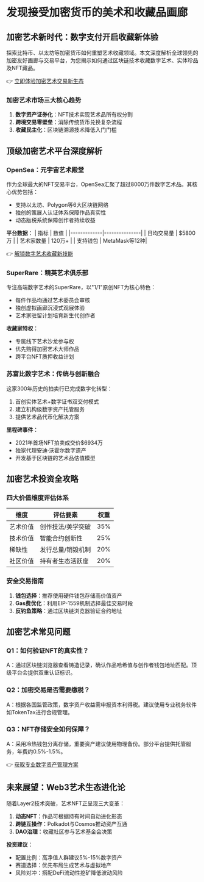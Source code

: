 # 发现接受加密货币的美术和收藏品画廊

## 加密艺术新时代：数字支付开启收藏新体验

探索比特币、以太坊等加密货币如何重塑艺术收藏领域。本文深度解析全球领先的加密友好画廊与交易平台，为您揭示如何通过区块链技术收藏数字艺术、实体珍品及NFT藏品。

👉 [立即体验加密艺术交易新生态](https://bit.ly/okx_welcome)

### 加密艺术市场三大核心趋势
1. **数字资产证券化**：NFT技术实现艺术品所有权分割
2. **跨境交易零壁垒**：消除传统货币兑换复杂流程
3. **收藏民主化**：区块链溯源技术降低入门门槛

## 顶级加密艺术平台深度解析

### OpenSea：元宇宙艺术殿堂
作为全球最大的NFT交易平台，OpenSea汇聚了超过8000万件数字艺术品。其核心优势包括：
- 支持以太坊、Polygon等6大区块链网络
- 独创的策展人认证体系保障作品真实性
- 动态版税系统保障创作者持续收益

**平台数据**：
| 指标        | 数值          |
|-------------|---------------|
| 日均交易量  | $5800万       |
| 艺术家数量  | 120万+        |
| 支持钱包    | MetaMask等12种|

👉 [解锁数字艺术收藏新技能](https://bit.ly/okx_welcome)

### SuperRare：精英艺术俱乐部
专注高端数字艺术的SuperRare，以"1/1"原创NFT为核心特色：
- 每件作品均通过艺术委员会审核
- 独创虚拟画廊沉浸式观展体验
- 艺术家驻留计划培育新生代创作者

**收藏家特权**：
- 专属线下艺术沙龙参与权
- 优先购得加密艺术大师作品
- 跨平台NFT质押收益计划

### 苏富比数字艺术：传统与创新融合
这家300年历史的拍卖行已完成数字化转型：
1. 首创实体艺术+数字证书双交付模式
2. 建立机构级数字资产托管服务
3. 提供艺术品代币化解决方案

**里程碑事件**：
- 2021年首场NFT拍卖成交价$6934万
- 独家代理安迪·沃霍尔数字遗产
- 开发基于区块链的艺术品估值模型

## 加密艺术投资全攻略

### 四大价值维度评估体系
| 维度       | 评估要素                 | 权重 |
|------------|--------------------------|------|
| 艺术价值   | 创作技法/美学突破        | 35%  |
| 技术价值   | 智能合约创新性           | 25%  |
| 稀缺性     | 发行总量/销毁机制        | 20%  |
| 社区价值   | 持有者生态活跃度         | 20%  |

### 安全交易指南
1. **钱包选择**：推荐使用硬件钱包存储高价值资产
2. **Gas费优化**：利用EIP-1559机制选择最佳交易时段
3. **反钓鱼策略**：通过区块链浏览器验证合约地址

## 加密艺术常见问题

### Q1：如何验证NFT的真实性？
A：通过区块链浏览器查看铸造记录，确认作品哈希值与创作者钱包地址匹配。顶级平台会提供双重认证标识。

### Q2：加密交易是否需要缴税？
A：根据各国监管政策，数字资产收益需申报资本利得税。建议使用专业税务软件如TokenTax进行合规管理。

### Q3：NFT存储安全如何保障？
A：采用冷热钱包分离存储，重要资产建议使用物理备份。部分平台提供托管服务，年费约0.5%-1.5%。

👉 [获取专业数字资产管理方案](https://bit.ly/okx_welcome)

## 未来展望：Web3艺术生态进化论
随着Layer2技术突破，艺术NFT正呈现三大变革：
1. **动态NFT**：作品可根据持有时间自动进化形态
2. **跨链互操作**：Polkadot与Cosmos推动资产互通
3. **DAO治理**：收藏社区参与艺术基金会决策

**投资建议**：
- 配置比例：高净值人群建议5%-15%数字资产
- 赛道选择：优先布局生成艺术与虚拟地产
- 风险对冲：搭配DeFi流动性挖矿降低波动风险
